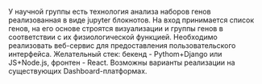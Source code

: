 У научной группы есть технология анализа наборов генов реализованная в виде jupyter блокнотов. На вход принимается список генов, на его основе строятся визуализации и группы генов в соответствии с их физиологической функцией. Необходимо реализовать веб-сервис для предоставления пользовательского интерфейса. Желательный стек: бекенд - Pythom+Django или JS+Node.js, фронтен - React. Возможны варианты реализации на существующих Dashboard-платформах.
